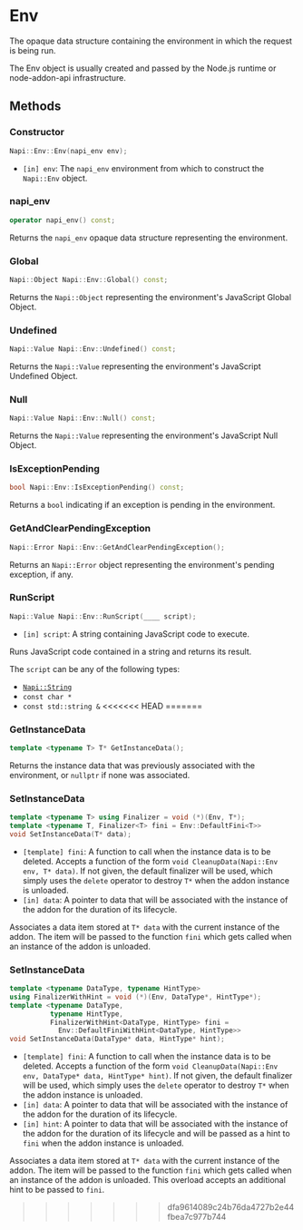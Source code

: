 # Env

The opaque data structure containing the environment in which the request is being run.

The Env object is usually created and passed by the Node.js runtime or node-addon-api infrastructure.

## Methods

### Constructor

```cpp
Napi::Env::Env(napi_env env);
```

- `[in] env`: The `napi_env` environment from which to construct the `Napi::Env` object.

### napi_env

```cpp
operator napi_env() const;
```

Returns the `napi_env` opaque data structure representing the environment.

### Global

```cpp
Napi::Object Napi::Env::Global() const;
```

Returns the `Napi::Object` representing the environment's JavaScript Global Object.

### Undefined

```cpp
Napi::Value Napi::Env::Undefined() const;
```

Returns the `Napi::Value` representing the environment's JavaScript Undefined Object.

### Null

```cpp
Napi::Value Napi::Env::Null() const;
```

Returns the `Napi::Value` representing the environment's JavaScript Null Object.

### IsExceptionPending

```cpp
bool Napi::Env::IsExceptionPending() const;
```

Returns a `bool` indicating if an exception is pending in the environment.

### GetAndClearPendingException

```cpp
Napi::Error Napi::Env::GetAndClearPendingException();
```

Returns an `Napi::Error` object representing the environment's pending exception, if any.

### RunScript

```cpp
Napi::Value Napi::Env::RunScript(____ script);
```
- `[in] script`: A string containing JavaScript code to execute.

Runs JavaScript code contained in a string and returns its result.

The `script` can be any of the following types:
- [`Napi::String`](string.md)
- `const char *`
- `const std::string &`
<<<<<<< HEAD
=======

### GetInstanceData
```cpp
template <typename T> T* GetInstanceData();
```

Returns the instance data that was previously associated with the environment,
or `nullptr` if none was associated.

### SetInstanceData

```cpp
template <typename T> using Finalizer = void (*)(Env, T*);
template <typename T, Finalizer<T> fini = Env::DefaultFini<T>>
void SetInstanceData(T* data);
```

- `[template] fini`: A function to call when the instance data is to be deleted.
Accepts a function of the form `void CleanupData(Napi::Env env, T* data)`. If
not given, the default finalizer will be used, which simply uses the `delete`
operator to destroy `T*` when the addon instance is unloaded.
- `[in] data`: A pointer to data that will be associated with the instance of
the addon for the duration of its lifecycle.

Associates a data item stored at `T* data` with the current instance of the
addon. The item will be passed to the function `fini` which gets called when an
instance of the addon is unloaded.

### SetInstanceData

```cpp
template <typename DataType, typename HintType>
using FinalizerWithHint = void (*)(Env, DataType*, HintType*);
template <typename DataType,
          typename HintType,
          FinalizerWithHint<DataType, HintType> fini =
            Env::DefaultFiniWithHint<DataType, HintType>>
void SetInstanceData(DataType* data, HintType* hint);
```

- `[template] fini`: A function to call when the instance data is to be deleted.
Accepts a function of the form
`void CleanupData(Napi::Env env, DataType* data, HintType* hint)`. If not given,
the default finalizer will be used, which simply uses the `delete` operator to
destroy `T*` when the addon instance is unloaded.
- `[in] data`: A pointer to data that will be associated with the instance of
the addon for the duration of its lifecycle.
- `[in] hint`: A pointer to data that will be associated with the instance of
the addon for the duration of its lifecycle and will be passed as a hint to
`fini` when the addon instance is unloaded.

Associates a data item stored at `T* data` with the current instance of the
addon. The item will be passed to the function `fini` which gets called when an
instance of the addon is unloaded. This overload accepts an additional hint to
be passed to `fini`.
>>>>>>> dfa9614089c24b76da4727b2e44fbea7c977b744
